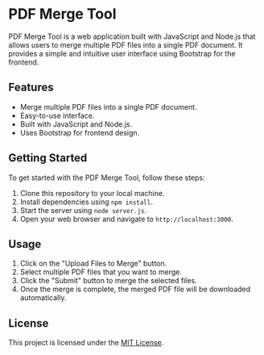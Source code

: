 # PDF Merge Tool

PDF Merge Tool is a web application built with JavaScript and Node.js that allows users to merge multiple PDF files into a single PDF document. It provides a simple and intuitive user interface using Bootstrap for the frontend.

## Features

- Merge multiple PDF files into a single PDF document.
- Easy-to-use interface.
- Built with JavaScript and Node.js.
- Uses Bootstrap for frontend design.

## Getting Started

To get started with the PDF Merge Tool, follow these steps:

1. Clone this repository to your local machine.
2. Install dependencies using `npm install`.
3. Start the server using `node server.js`.
4. Open your web browser and navigate to `http://localhost:3000`.

## Usage

1. Click on the "Upload Files to Merge" button.
2. Select multiple PDF files that you want to merge.
3. Click the "Submit" button to merge the selected files.
4. Once the merge is complete, the merged PDF file will be downloaded automatically.

## License

This project is licensed under the [MIT License](LICENSE).

